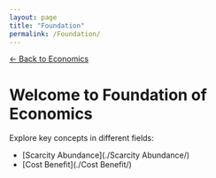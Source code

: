 ```yaml
---
layout: page
title: "Foundation"
permalink: /Foundation/
---
```

<p><a href="../index.html">← Back to Economics</a></p>

# Welcome to Foundation of Economics

Explore key concepts in different fields:

- [Scarcity Abundance](./Scarcity Abundance/)
- [Cost Benefit](./Cost Benefit/)

